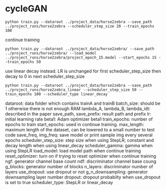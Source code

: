 # cycleGAN

```
python train.py --dataroot ../project_data/horse2zebra --save_path ../project_runs/horse2zebra --scheduler_step_size 20 --train_epochs 100
```

continue training
```
python train.py --dataroot ../project_data/horse2zebra/ --save_path ../project_runs/horse2zebra/ --load_model ../project_runs/horse2zebra/project_epoch_15.model --start_epochs 15 --train_epochs 50
```

use linear decay instead. LR is unchanged for first scheduler_step_size then decay to 0 in next scheduler_step_size
```
python train.py --dataroot ../project_data/horse2zebra --save_path ../project_runs/horse2zebra_linear --scheduler_step_size 50 --train_epochs 100 --scheduler_type linear_decay
```

dataroot: data folder which contains trainA and trainB
batch_size: should be 1 otherwise there is not enough RAM
lambda_A, lambda_B, lambda_idt: described in the paper
save_path, save_prefix: result path and prefix
lr: initial learning rate
beta1: Adam optimizer beta1
train_epochs: number of epochs to train
start_epochs: used in continue training.
max_length: maximum length of the dataset, can be lowered to a small number to test code
save_freq, img_freq: save model or print sample img every several epochs
scheduler_step_size: step size when using StepLR; constant and decay length when using linear_decay
scheduler_gamma: gamma when using StepLR
load_model: load model path when continue training
reset_optimizer: turn on if trying to reset optimizer when continue training
ngf: generator channel base count
ndf: discriminator channel base coung
g_blocks: generator number of blocks
n_layers: discriminator number of layers
use_dropout: use dropout or not
g_n_downsampling: generator downsampling layer number
dropout: dropout probabilty when use_dropout is set to true
scheduler_type: StepLR or linear_decay
